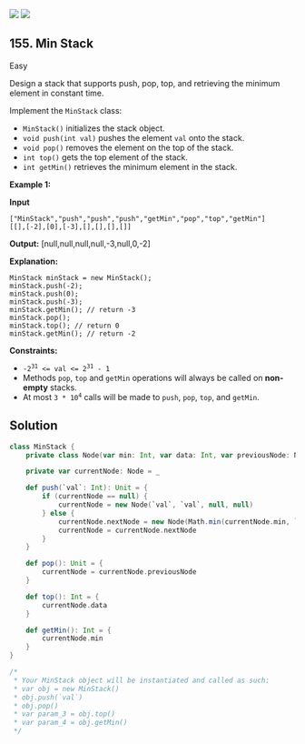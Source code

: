 [![](https://img.shields.io/github/stars/javadev/LeetCode-in-All?label=Stars&style=flat-square)](https://github.com/javadev/LeetCode-in-All)
[![](https://img.shields.io/github/forks/javadev/LeetCode-in-All?label=Fork%20me%20on%20GitHub%20&style=flat-square)](https://github.com/javadev/LeetCode-in-All/fork)

## 155\. Min Stack

Easy

Design a stack that supports push, pop, top, and retrieving the minimum element in constant time.

Implement the `MinStack` class:

*   `MinStack()` initializes the stack object.
*   `void push(int val)` pushes the element `val` onto the stack.
*   `void pop()` removes the element on the top of the stack.
*   `int top()` gets the top element of the stack.
*   `int getMin()` retrieves the minimum element in the stack.

**Example 1:**

**Input**

    ["MinStack","push","push","push","getMin","pop","top","getMin"]
    [[],[-2],[0],[-3],[],[],[],[]]

**Output:** [null,null,null,null,-3,null,0,-2]

**Explanation:**

    MinStack minStack = new MinStack();
    minStack.push(-2);
    minStack.push(0);
    minStack.push(-3);
    minStack.getMin(); // return -3
    minStack.pop();
    minStack.top(); // return 0
    minStack.getMin(); // return -2 

**Constraints:**

*   <code>-2<sup>31</sup> <= val <= 2<sup>31</sup> - 1</code>
*   Methods `pop`, `top` and `getMin` operations will always be called on **non-empty** stacks.
*   At most <code>3 * 10<sup>4</sup></code> calls will be made to `push`, `pop`, `top`, and `getMin`.

## Solution

```scala
class MinStack {
    private class Node(var min: Int, var data: Int, var previousNode: Node, var nextNode: Node)

    private var currentNode: Node = _

    def push(`val`: Int): Unit = {
        if (currentNode == null) {
            currentNode = new Node(`val`, `val`, null, null)
        } else {
            currentNode.nextNode = new Node(Math.min(currentNode.min, `val`), `val`, currentNode, null)
            currentNode = currentNode.nextNode
        }
    }

    def pop(): Unit = {
        currentNode = currentNode.previousNode
    }

    def top(): Int = {
        currentNode.data
    }

    def getMin(): Int = {
        currentNode.min
    }
}

/*
 * Your MinStack object will be instantiated and called as such:
 * var obj = new MinStack()
 * obj.push(`val`)
 * obj.pop()
 * var param_3 = obj.top()
 * var param_4 = obj.getMin()
 */
```